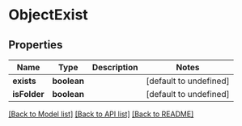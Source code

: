 # ObjectExist

## Properties
Name | Type | Description | Notes
------------ | ------------- | ------------- | -------------
**exists** | **boolean** |  | [default to undefined]
**isFolder** | **boolean** |  | [default to undefined]



[[Back to Model list]](README.md#documentation-for-models) [[Back to API list]](README.md#documentation-for-api-endpoints) [[Back to README]](README.md)
